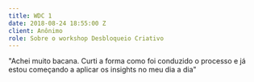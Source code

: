 ```yaml
---
title: WDC 1
date: 2018-08-24 18:55:00 Z
client: Anônimo
role: Sobre o workshop Desbloqueio Criativo
---
```


"Achei muito bacana. Curti a forma como foi conduzido o processo e já estou começando a aplicar os insights no meu dia a dia"
